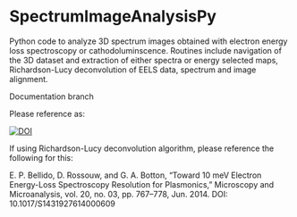 # SpectrumImageAnalysisPy
Python code to analyze 3D spectrum images obtained with electron energy loss spectroscopy or cathodoluminscence. Routines include navigation of the 3D dataset and extraction of either spectra or energy selected maps, Richardson-Lucy deconvolution of EELS data, spectrum and image alignment.

Documentation branch

Please reference as:

[![DOI](https://zenodo.org/badge/67898547.svg)](https://zenodo.org/badge/latestdoi/67898547)

If using Richardson-Lucy deconvolution algorithm, please reference the following for this:

E. P. Bellido, D. Rossouw, and G. A. Botton, “Toward 10 meV Electron Energy-Loss Spectroscopy Resolution for Plasmonics,” Microscopy and Microanalysis, vol. 20, no. 03, pp. 767–778, Jun. 2014.
DOI: 10.1017/S1431927614000609
